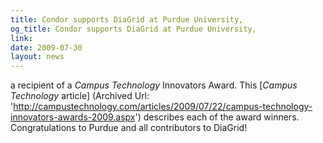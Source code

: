 ```yaml
---
title: Condor supports DiaGrid at Purdue University,
og_title: Condor supports DiaGrid at Purdue University,
link: 
date: 2009-07-30
layout: news
---
```


a recipient of a <em>Campus Technology</em> Innovators Award. This [<em>Campus Technology</em> article] (Archived Url: 'http://campustechnology.com/articles/2009/07/22/campus-technology-innovators-awards-2009.aspx') describes each of the award winners.  Congratulations to Purdue and all contributors to DiaGrid!  
